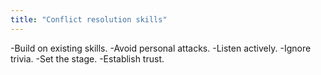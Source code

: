 ```yaml
---
title: "Conflict resolution skills"
---
```

-Build on existing skills. 
-Avoid personal attacks. 
-Listen actively. 
-Ignore trivia. 
-Set the stage. 
-Establish trust.

